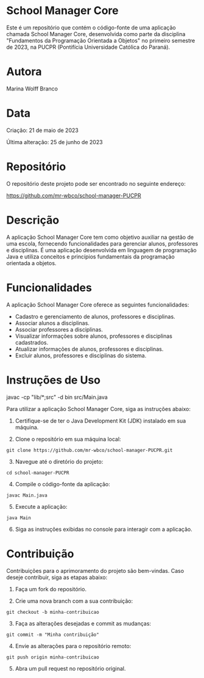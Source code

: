 # School Manager Core
Este é um repositório que contém o código-fonte de uma aplicação chamada School Manager Core, desenvolvida como parte da disciplina "Fundamentos da Programação Orientada a Objetos" no primeiro semestre de 2023, na PUCPR (Pontifícia Universidade Católica do Paraná).

# Autora
Marina Wolff Branco

# Data
Criação: 21 de maio de 2023

Última alteração: 25 de junho de 2023

# Repositório
O repositório deste projeto pode ser encontrado no seguinte endereço:

https://github.com/mr-wbco/school-manager-PUCPR

# Descrição
A aplicação School Manager Core tem como objetivo auxiliar na gestão de uma escola, fornecendo funcionalidades para gerenciar alunos, professores e disciplinas. É uma aplicação desenvolvida em linguagem de programação Java e utiliza conceitos e princípios fundamentais da programação orientada a objetos.

# Funcionalidades
A aplicação School Manager Core oferece as seguintes funcionalidades:

* Cadastro e gerenciamento de alunos, professores e disciplinas.
* Associar alunos a disciplinas.
* Associar professores a disciplinas.
* Visualizar informações sobre alunos, professores e disciplinas cadastrados.
* Atualizar informações de alunos, professores e disciplinas.
* Excluir alunos, professores e disciplinas do sistema.

# Instruções de Uso
javac -cp "lib/*;src" -d bin src/Main.java

Para utilizar a aplicação School Manager Core, siga as instruções abaixo:

1. Certifique-se de ter o Java Development Kit (JDK) instalado em sua máquina.

2. Clone o repositório em sua máquina local:

```git clone https://github.com/mr-wbco/school-manager-PUCPR.git```

3. Navegue até o diretório do projeto:

```cd school-manager-PUCPR```

4. Compile o código-fonte da aplicação:

```javac Main.java```

5. Execute a aplicação:

```java Main```

6. Siga as instruções exibidas no console para interagir com a aplicação.

# Contribuição
Contribuições para o aprimoramento do projeto são bem-vindas. Caso deseje contribuir, siga as etapas abaixo:

1. Faça um fork do repositório.

2. Crie uma nova branch com a sua contribuição:

```git checkout -b minha-contribuicao```

3. Faça as alterações desejadas e commit as mudanças:

```git commit -m "Minha contribuição"```

4. Envie as alterações para o repositório remoto:

```git push origin minha-contribuicao```

5. Abra um pull request no repositório original.
